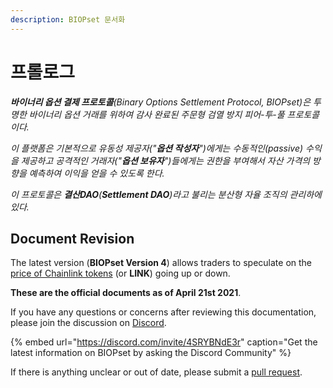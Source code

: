 ```yaml
---
description: BIOPset 문서화
---
```


# 프롤로그

_**바이너리 옵션 결제 프로토콜**\(Binary Options Settlement Protocol, BIOPset\)은 투명한 바이너리 옵션 거래를 위하여 감사 완료된 주문형 검열 방지 피어-투-풀 프로토콜이다._

_이 플랫폼은 기본적으로 유동성 제공자\("**옵션 작성자**"\)에게는 수동적인\(passive\) 수익을 제공하고 공격적인 거래자\("**옵션 보유자**"\)들에게는 권한을 부여해서 자산 가격의 방향을 예측하여 이익을 얻을 수 있도록 한다._

_이 프로토콜은 **결산DAO**\(**Settlement DAO**\)라고 불리는 분산형 자율 조직의 관리하에 있다._

## Document Revision

The latest version \(**BIOPset Version 4**\) allows traders to speculate on the [price of Chainlink tokens](https://www.coingecko.com/en/coins/chainlink) \(or **LINK**\) going up or down.

**These are the official documents as of April 21st 2021**.

If you have any questions or concerns after reviewing this documentation, please join the discussion on [Discord](https://discord.gg/4SRYBNdE3r).

{% embed url="https://discord.com/invite/4SRYBNdE3r" caption="Get the latest information on BIOPset by asking the Discord Community" %}

If there is anything unclear or out of date, please submit a [pull request](https://github.com/munair/biopset-documentation/blob/main/WELCOME.md).


